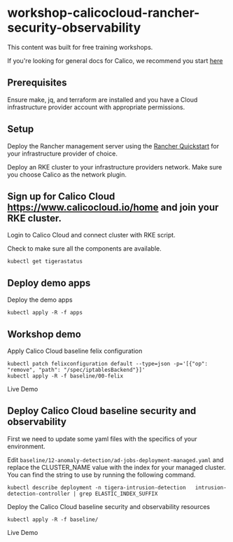 # workshop-calicocloud-rancher-security-observability

This content was built for free training workshops. 

If you're looking for general docs for Calico, we recommend you start [here](https://docs.tigera.io/)

## Prerequisites

Ensure make, jq, and terraform are installed and you have a Cloud infrastructure provider account with appropriate permissions.

## Setup

Deploy the Rancher management server using the [Rancher Quickstart](https://github.com/rancher/quickstart) for your infrastructure provider of choice.

Deploy an RKE cluster to your infrastructure providers network.  Make sure you choose Calico as the network plugin.

## Sign up for Calico Cloud https://www.calicocloud.io/home and join your RKE cluster.

Login to Calico Cloud and connect cluster with RKE script.

Check to make sure all the components are available.

```
kubectl get tigerastatus
```

## Deploy demo apps

Deploy the demo apps

```
kubectl apply -R -f apps
```

## Workshop demo

Apply Calico Cloud baseline felix configuration

```
kubectl patch felixconfiguration default --type=json -p='[{"op": "remove", "path": "/spec/iptablesBackend"}]'
kubectl apply -R -f baseline/00-felix
```

Live Demo

## Deploy Calico Cloud baseline security and observability

First we need to update some yaml files with the specifics of your environment.

Edit `baseline/12-anomaly-detection/ad-jobs-deployment-managed.yaml` and replace the CLUSTER_NAME value with the index for your managed cluster.  You can find the string to use by running the following command.

```
kubectl describe deployment -n tigera-intrusion-detection   intrusion-detection-controller | grep ELASTIC_INDEX_SUFFIX
```

Deploy the Calico Cloud baseline security and observability resources

```
kubectl apply -R -f baseline/
```

Live Demo
